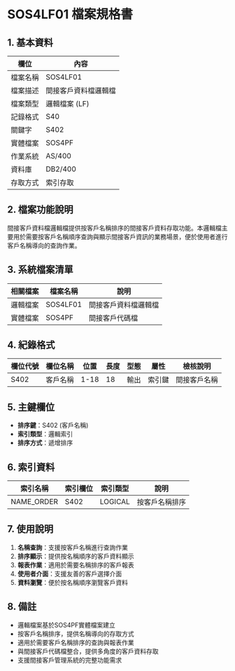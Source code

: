 # SOS4LF01 檔案規格書

## 1. 基本資料

| 欄位 | 內容 |
|------|------|
| 檔案名稱 | SOS4LF01 |
| 檔案描述 | 間接客戶資料檔邏輯檔 |
| 檔案類型 | 邏輯檔案 (LF) |
| 記錄格式 | S40 |
| 關鍵字 | S402 |
| 實體檔案 | SOS4PF |
| 作業系統 | AS/400 |
| 資料庫 | DB2/400 |
| 存取方式 | 索引存取 |

## 2. 檔案功能說明

間接客戶資料檔邏輯檔提供按客戶名稱排序的間接客戶資料存取功能。本邏輯檔主要用於需要按客戶名稱順序查詢與顯示間接客戶資訊的業務場景，便於使用者進行客戶名稱導向的查詢作業。

## 3. 系統檔案清單

| 相關檔案 | 檔案名稱 | 說明 |
|----------|----------|------|
| 邏輯檔案 | SOS4LF01 | 間接客戶資料檔邏輯檔 |
| 實體檔案 | SOS4PF | 間接客戶代碼檔 |

## 4. 紀錄格式

| 欄位代號 | 欄位名稱 | 位置 | 長度 | 型態 | 屬性 | 檢核說明 |
|----------|----------|------|------|------|------|----------|
| S402 | 客戶名稱 | 1-18 | 18 | 輸出 | 索引鍵 | 間接客戶名稱 |

## 5. 主鍵欄位

- **排序鍵**：S402 (客戶名稱)
- **索引類型**：邏輯索引
- **排序方式**：遞增排序

## 6. 索引資料

| 索引名稱 | 索引欄位 | 索引類型 | 說明 |
|----------|----------|----------|------|
| NAME_ORDER | S402 | LOGICAL | 按客戶名稱排序 |

## 7. 使用說明

1. **名稱查詢**：支援按客戶名稱進行查詢作業
2. **排序顯示**：提供按名稱順序的客戶資料顯示
3. **報表作業**：適用於需要名稱排序的客戶報表
4. **使用者介面**：支援友善的客戶選擇介面
5. **資料瀏覽**：便於按名稱順序瀏覽客戶資料

## 8. 備註

- 邏輯檔案基於SOS4PF實體檔案建立
- 按客戶名稱排序，提供名稱導向的存取方式
- 適用於需要客戶名稱排序的查詢與報表作業
- 與間接客戶代碼檔整合，提供多角度的客戶資料存取
- 支援間接客戶管理系統的完整功能需求 